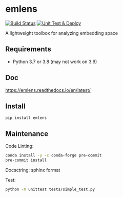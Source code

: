 # emlens
[![Build Status](https://travis-ci.org/skojaku/emlens.svg?branch=main)](https://travis-ci.org/skojaku/emlens)
[![Unit Test & Deploy](https://github.com/skojaku/emlens/actions/workflows/main.yml/badge.svg)](https://github.com/skojaku/emlens/actions/workflows/main.yml)

A lightweight toolbox for analyzing embedding space

## Requirements
- Python 3.7 or 3.8 (may not work on 3.9)

## Doc

https://emlens.readthedocs.io/en/latest/

## Install

```
pip install emlens
```

## Maintenance

Code Linting:
```bash
conda install -y -c conda-forge pre-commit
pre-commit install
```

Docsctring: sphinx format

Test:
```bash
python -m unittest tests/simple_test.py
```
